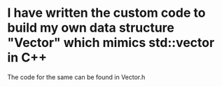 # I have written the custom code to build my own data structure "Vector" which mimics std::vector in C++
The code for the same can be found in Vector.h
